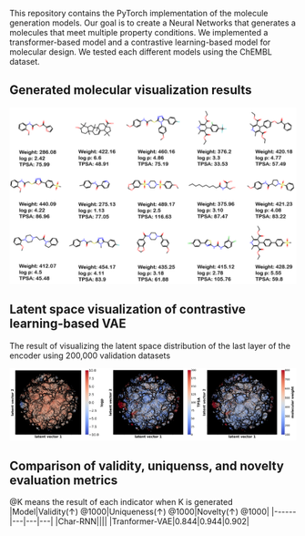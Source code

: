 
This repository contains the PyTorch implementation of the molecule generation models. Our goal is to create a Neural Networks that generates a molecules that meet multiple property conditions. We implemented a transformer-based model and a contrastive learning-based model for molecular design. We tested each different models using the ChEMBL dataset.


## Generated molecular visualization results 
![generated_molecular](assets/generated_molecular.PNG)


## Latent space visualization of contrastive learning-based VAE
The result of visualizing the latent space distribution of the last layer of the encoder using 200,000 validation datasets

![latent_space](assets/latent%20space.PNG)


## Comparison of validity, uniquenss, and novelty evaluation metrics
@K means the result of each indicator when K is generated
|Model|Validity(↑) @1000|Uniqueness(↑) @1000|Novelty(↑) @1000|
|------|---|---|---|
|Char-RNN||||
|Tranformer-VAE|0.844|0.944|0.902|